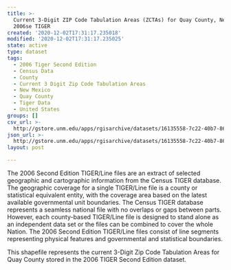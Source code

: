 ```yaml
---
title: >-
  Current 3-Digit ZIP Code Tabulation Areas (ZCTAs) for Quay County, New Mexico,
  2006se TIGER
created: '2020-12-02T17:31:17.235018'
modified: '2020-12-02T17:31:17.235025'
state: active
type: dataset
tags:
  - 2006 Tiger Second Edition
  - Census Data
  - County
  - Current 3 Digit Zip Code Tabulation Areas
  - New Mexico
  - Quay County
  - Tiger Data
  - United States
groups: []
csv_url: >-
  http://gstore.unm.edu/apps/rgisarchive/datasets/16135558-7c22-40b7-86d2-a3d2d948bd19/tgr2006se_quay_zcta3cu.derived.csv
json_url: >-
  http://gstore.unm.edu/apps/rgisarchive/datasets/16135558-7c22-40b7-86d2-a3d2d948bd19/tgr2006se_quay_zcta3cu.derived.json
layout: post

---
```

The 2006 Second Edition TIGER/Line files are an extract of selected geographic and cartographic information from the Census TIGER database.  The geographic coverage for a single TIGER/Line file is a county or statistical equivalent entity, with the coverage area based on the latest available governmental unit boundaries. The Census TIGER database represents a seamless national file with no overlaps or gaps between parts.  However, each county-based TIGER/Line file is designed to stand alone as an independent data set or the files can be combined to cover the whole Nation.  The 2006 Second Edition  TIGER/Line files consist of line segments representing physical features and governmental and statistical boundaries.  

This shapefile represents the current 3-Digit Zip Code Tabulation Areas for Quay County stored in the 2006 TIGER Second Edition dataset.
